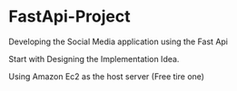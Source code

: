 # FastApi-Project

Developing the Social Media application using the Fast Api

Start with Designing the Implementation Idea. 


Using Amazon Ec2 as the host server (Free tire one)
